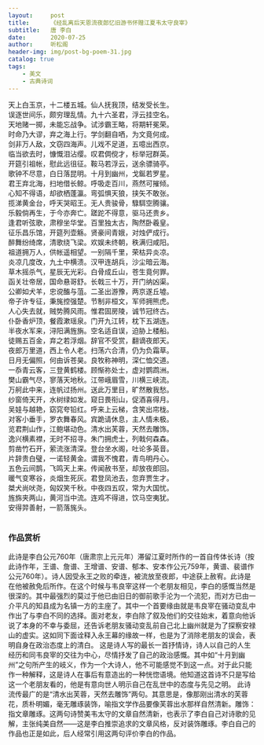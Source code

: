 ```yaml
---
layout:     post
title:      《经乱离后天恩流夜郎忆旧游书怀赠江夏韦太守良宰》
subtitle:   唐 李白
date:       2020-07-25
author:     听松阁
header-img: img/post-bg-poem-31.jpg
catalog: true
tags:
    - 美文
    - 古典诗词
---
```


天上白玉京，十二楼五城。仙人抚我顶，结发受长生。<br>
误逐世间乐，颇穷理乱情。九十六圣君，浮云挂空名。<br>
天地赌一掷，未能忘战争。试涉霸王略，将期轩冕荣。<br>
时命乃大谬，弃之海上行。学剑翻自哂，为文竟何成。<br>
剑非万人敌，文窃四海声。儿戏不足道，五噫出西京。<br>
临当欲去时，慷慨泪沾缨。叹君倜傥才，标举冠群英。<br>
开筵引祖帐，慰此远徂征。鞍马若浮云，送余骠骑亭。<br>
歌钟不尽意，白日落昆明。十月到幽州，戈鋋若罗星。<br>
君王弃北海，扫地借长鲸。呼吸走百川，燕然可摧倾。<br>
心知不得语，却欲栖蓬瀛。弯弧惧天狼，挟矢不敢张。<br>
揽涕黄金台，呼天哭昭王。无人贵骏骨，騄駬空腾骧。<br>
乐毅倘再生，于今亦奔亡。蹉跎不得意，驱马还贵乡。<br>
逢君听弦歌，肃穆坐华堂。百里独太古，陶然卧羲皇。<br>
征乐昌乐馆，开筵列壶觞。贤豪间青娥，对烛俨成行。<br>
醉舞纷绮席，清歌绕飞梁。欢娱未终朝，秩满归咸阳。<br>
祖道拥万人，供帐遥相望。一别隔千里，荣枯异炎凉。<br>
炎凉几度改，九土中横溃。汉甲连胡兵，沙尘暗云海。<br>
草木摇杀气，星辰无光彩。白骨成丘山，苍生竟何罪。<br>
函关壮帝居，国命悬哥舒。长戟三十万，开门纳凶渠。<br>
公卿如犬羊，忠谠醢与菹。二圣出游豫，两京遂丘墟。<br>
帝子许专征，秉旄控强楚。节制非桓文，军师拥熊虎。<br>
人心失去就，贼势腾风雨。惟君固房陵，诚节冠终古。<br>
仆卧香炉顶，餐霞漱瑶泉。门开九江转，枕下五湖连。<br>
半夜水军来，浔阳满旌旃。空名适自误，迫胁上楼船。<br>
徒赐五百金，弃之若浮烟。辞官不受赏，翻谪夜郎天。<br>
夜郎万里道，西上令人老。扫荡六合清，仍为负霜草。<br>
日月无偏照，何由诉苍昊。良牧称神明，深仁恤交道。<br>
一忝青云客，三登黄鹤楼。顾惭祢处士，虚对鹦鹉洲。<br>
樊山霸气尽，寥落天地秋。江带峨眉雪，川横三峡流。<br>
万舸此中来，连帆过扬州。送此万里目，旷然散我愁。<br>
纱窗倚天开，水树绿如发。窥日畏衔山，促酒喜得月。<br>
吴娃与越艳，窈窕夸铅红。呼来上云梯，含笑出帘栊。<br>
对客小垂手，罗衣舞春风。宾跪请休息，主人情未极。<br>
览君荆山作，江鲍堪动色。清水出芙蓉，天然去雕饰。<br>
逸兴横素襟，无时不招寻。朱门拥虎士，列戟何森森。<br>
剪凿竹石开，萦流涨清深。登台坐水阁，吐论多英音。<br>
片辞贵白璧，一诺轻黄金。谓我不愧君，青鸟明丹心。<br>
五色云间鹊，飞鸣天上来。传闻赦书至，却放夜郎回。<br>
暖气变寒谷，炎烟生死灰。君登凤池去，忽弃贾生才。<br>
桀犬尚吠尧，匈奴笑千秋。中夜四五叹，常为大国忧。<br>
旌旆夹两山，黄河当中流。连鸡不得进，饮马空夷犹。<br>
安得羿善射，一箭落旄头。<br>
<br>

### 作品赏析
此诗是李白公元760年（唐肃宗上元元年）滞留江夏时所作的一首自传体长诗（按此诗作年，王谱、詹谱、王增谱、安谱、郁本、安本作公元759年，黄谱、裴谱作公元760年）。诗人因受永王之败的牵连，被流放至夜郎，中途获上赦宥。此诗是在他被赦免后所作。在这个时候与韦良宰这样一个老朋友相见，李白的感慨当然是很深的。其中最强烈的莫过于他已由旧日的御前歌手沦为一个流犯，而对方已由一介平凡的知县成为名镇一方的主座了。其中一个首要缘由就是韦良宰在骚动变乱中作出了与李白不同的选择。面对老友，李白除了叙及他们的交往始末，着意向他诉说了本身的不幸与委屈，还告诉老朋友骚动变乱前自己北上幽州就是为了探察安禄山的虚实。这如同下面诠释入永王幕的缘故一样，也是为了消除老朋友的误会，表明自身在政治态度上的清白。
这是诗人写的最长一首抒情诗，诗人以自己的人生经历和同韦良宰的交往为中心，尽情抒发了自己的政治感慨。其中如“十月到幽州”之句所产生的岐义，作为一个大诗人，他不可能感觉不到这一点。对于此只能作一种解释，这是诗人在事后有意造出的一种恍惚语境。他知道这首诗不只是写给这一个老朋友看的，他是有意向世人明示自己在乱世中的态度与先见之明。
此诗流传最广的是“清水出芙蓉，天然去雕饰”两句。其意思是，像那刚出清水的芙蓉花，质朴明媚，毫无雕琢装饰，喻指文学作品要像芙蓉出水那样自然清新。雕饰：指文章雕琢。这两句诗赞美韦太守的文章自然清新，也表示了李白自己对诗歌的见解，主张纯美自然——这是李白推崇追求的文章风格，反对装饰雕琢。李白自己的作品也正是如此，后人经常引用这两句评价李白的作品。
